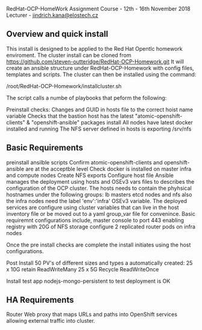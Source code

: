 RedHat-OCP-HomeWork Assignment
Course - 12th - 16th November 2018
Lecturer - jindrich.kana@elostech.cz


Overview and quick install
--------------------------
This install is designed to be applied to the Red Hat Opentlc homework enviroment.
The cluster install can be cloned from https://github.com/steven-outteridge/RedHat-OCP-Homework.git
It will create an ansible structure under RedHat-OCP-Homework with config files, templates and scripts.
The cluster can then be installed using the command:

/root/RedHat-OCP-Homework/installcluster.sh

The script calls a numbe of playbooks that peform the following:

Preinstall checks:
Changes and GUID in hosts file to the correct hoist name variable
Checks that the bastion host has the latest "atomic-openshift-clients" & "openshift-ansible" packages install
All nodes have latest docker installed and running
The NFS server defined in hosts is exporting /srv/nfs


Basic Requirements
------------------
preinstall ansilble scripts
 Confirm atomic-openshift-clients and openshift-ansible are at the acceptble level
 Check docker is installed on master infra and compute nodes
 Create NFS exports 
Configure host file
   Ansible manages the deployment using hosts and OSEv3 vars files to describes the configuration of the OCP cluster. The hosts needs to contain the phyhsical hostnames under the following groups: lb masters etcd nodes and nfs also the infra nodes need the label 'env':'infra'
   OSEv3 variable.  The deployed services are configure using cluster variables that can live in the host inventory file or be moved out to a yaml group_var file for convenince. Basic requiremnt configurations include,
   master console to port 443
   enabling registry with 20G of NFS storage
   configure 2 replicated router pods on infra nodes
   
Once the pre install checks are complete the install initiates using the host configurations. 

Post Install 50 PV's of different sizes and types a automatically created:
25 x 10G retain ReadWriteMany
25 x 5G Recycle ReadWriteOnce

Install test app nodejs-mongo-persistent to test deployment is OK

HA Requirements
---------------


Router
Web proxy that maps URLs and paths into OpenShift services allowing external traffic into cluster.
